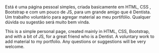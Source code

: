 Está é uma página pessoal simples, criada basicamente em HTML, CSS , Bootstrap e com um pouco de JS, para um grande amigo que é Dentista.
Um trabalho voluntário para agregar material ao meu portifólio.
Qualquer dúvida ou sugestão será muito bem vinda.


This is a simple personal page, created mainly in HTML, CSS, Bootstrap, and with a bit of JS, for a great friend who is a Dentist.
A voluntary work to add material to my portfolio.
Any questions or suggestions will be very welcome.
